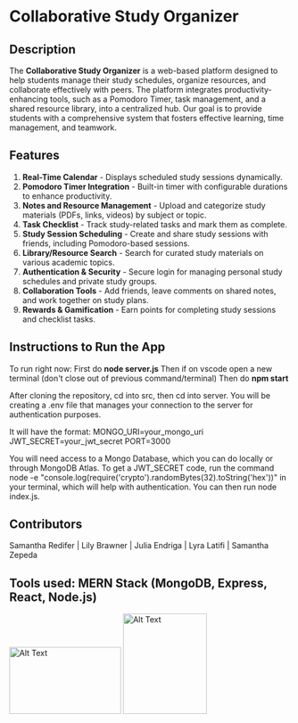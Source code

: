 # Collaborative Study Organizer

## **Description**
The **Collaborative Study Organizer** is a web-based platform designed to help students manage their study schedules, organize resources, and collaborate effectively with peers. The platform integrates productivity-enhancing tools, such as a Pomodoro Timer, task management, and a shared resource library, into a centralized hub. Our goal is to provide students with a comprehensive system that fosters effective learning, time management, and teamwork.
## **Features**
1. **Real-Time Calendar** - Displays scheduled study sessions dynamically.
2. **Pomodoro Timer Integration** - Built-in timer with configurable durations to enhance productivity.
3. **Notes and Resource Management** - Upload and categorize study materials (PDFs, links, videos) by subject or topic.
4. **Task Checklist** - Track study-related tasks and mark them as complete.
5. **Study Session Scheduling** - Create and share study sessions with friends, including Pomodoro-based sessions.
6. **Library/Resource Search** - Search for curated study materials on various academic topics.
7. **Authentication & Security** - Secure login for managing personal study schedules and private study groups.
8. **Collaboration Tools** - Add friends, leave comments on shared notes, and work together on study plans.
9. **Rewards & Gamification** - Earn points for completing study sessions and checklist tasks.

## **Instructions to Run the App**
To run right now:
First do **node server.js**
Then if on vscode open a new terminal (don't close out of previous command/terminal)
Then do **npm start**


After cloning the repository, cd into src, then cd into server. You will be creating a .env file
that manages your connection to the server for authentication purposes. 

It will have the format:
MONGO_URI=your_mongo_uri
JWT_SECRET=your_jwt_secret
PORT=3000

You will need access to a Mongo Database, which you can do locally or through MongoDB Atlas. 
To get a JWT_SECRET code, run the command node -e "console.log(require('crypto').randomBytes(32).toString('hex'))"
in your terminal, which will help with authentication. You can then run node index.js.

## **Contributors**
Samantha Redifer | Lily Brawner | Julia Endriga | Lyra Latifi | Samantha Zepeda  

## Tools used: MERN Stack (MongoDB, Express, React, Node.js)

<img src="https://cdn.freebiesupply.com/logos/large/2x/nodejs-1-logo-png-transparent.png" alt="Alt Text" width="200" height="120"> <img src="https://static-00.iconduck.com/assets.00/react-original-wordmark-icon-840x1024-vhmauxp6.png" alt="Alt Text" width="150" height="180">
